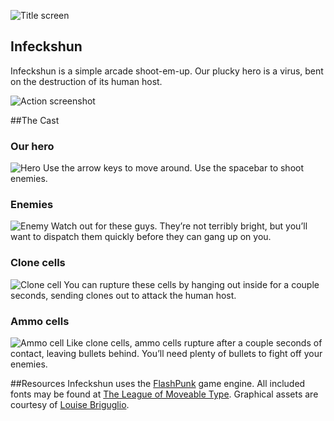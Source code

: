 ![Title screen](https://raw.github.com/searlm/game-off-2012/master/screenshots/title_screen.png)

## Infeckshun
Infeckshun is a simple arcade shoot-em-up. Our plucky hero is a virus, bent on the destruction of its human host.

![Action screenshot](https://raw.github.com/searlm/game-off-2012/master/screenshots/action.png)

##The Cast
### Our hero
![Hero](https://raw.github.com/searlm/game-off-2012/master/src/assets/hero_down_48x53.png)
Use the arrow keys to move around. Use the spacebar to shoot enemies.

### Enemies
![Enemy](https://raw.github.com/searlm/game-off-2012/master/src/assets/bad_dude_64x64.png)
Watch out for these guys. They’re not terribly bright, but you’ll want to dispatch them quickly before they can gang up on you.

### Clone cells
![Clone cell](https://raw.github.com/searlm/game-off-2012/master/src/assets/clone_host_128x126.png)
You can rupture these cells by hanging out inside for a couple seconds, sending clones out to attack the human host.

### Ammo cells
![Ammo cell](https://raw.github.com/searlm/game-off-2012/master/src/assets/ammo_host_96x128.png)
Like clone cells, ammo cells rupture after a couple seconds of contact, leaving bullets behind. You’ll need plenty of bullets to fight off your enemies.

##Resources
Infeckshun uses the [FlashPunk](http://flashpunk.net) game engine. All included fonts may be found at [The League of Moveable Type](http://www.theleagueofmoveabletype.com). Graphical assets are courtesy of [Louise Briguglio](http://brigugl.io).

